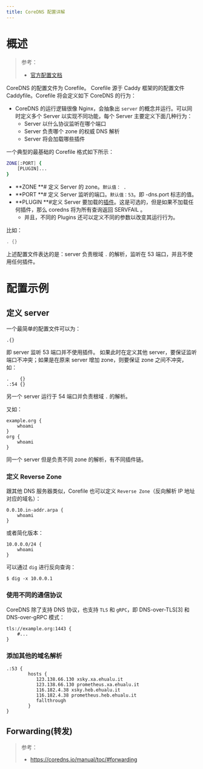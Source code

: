 ```yaml
---
title: CoreDNS 配置详解
---
```


# 概述

> 参考：
> - [官方配置文档](https://coredns.io/manual/toc/#configuration)

CoreDNS 的配置文件为 Corefile。
Corefile 源于 Caddy 框架的的配置文件 Caddyfile。Corefile 将会定义如下 CoreDNS 的行为：

- CoreDNS 的运行逻辑很像 Nginx，会抽象出 `server` 的概念并运行。可以同时定义多个 Server 以实现不同功能，每个 Server 主要定义下面几种行为：
  - Server 以什么协议监听在哪个端口
  - Server 负责哪个 zone 的权威 DNS 解析
  - Server 将会加载哪些插件

一个典型的最基础的 Corefile 格式如下所示：

```bash
ZONE[:PORT] {
    [PLUGIN]...
}
```

- **ZONE **# 定义 Server 的 zone。`默认值： .`
- **PORT **# 定义 Server 监听的端口。`默认值：53`。即 -dns.port 标志的值。
- **PLUGIN **#定义 Server 要加载的[插件](https://coredns.io/plugins/)。这是可选的，但是如果不加载任何插件，那么 coredns 将为所有查询返回 SERVFAIL 。
  - 并且，不同的 Plugins 还可以定义不同的参数以改变其运行行为。

比如：

```go
. {}
```

上述配置文件表达的是：server 负责根域 `.` 的解析，监听在 53 端口，并且不使用任何插件。

# 配置示例

## 定义 server

一个最简单的配置文件可以为：

    .{}

即 server 监听 53 端口并不使用插件。
如果此时在定义其他 server，要保证监听端口不冲突；如果是在原来 server 增加 zone，则要保证 zone 之间不冲突，如：

    .    {}
    .:54 {}

另一个 server 运行于 54 端口并负责根域 `.` 的解析。

又如：

    example.org {
        whoami
    }
    org {
        whoami
    }

同一个 server 但是负责不同 zone 的解析，有不同插件链。

### 定义 Reverse Zone

跟其他 DNS 服务器类似，Corefile 也可以定义 `Reverse Zone`（反向解析 IP 地址对应的域名）：

    0.0.10.in-addr.arpa {
        whoami
    }

或者简化版本：

    10.0.0.0/24 {
        whoami
    }

可以通过 `dig` 进行反向查询：

    $ dig -x 10.0.0.1

### 使用不同的通信协议

CoreDNS 除了支持 DNS 协议，也支持 `TLS` 和 `gRPC`，即 DNS-over-TLS\[3] 和 DNS-over-gRPC 模式：

    tls://example.org:1443 {
    	#...
    }

### 添加其他的域名解析

    .:53 {
            hosts {
               123.138.66.130 xsky.xa.ehualu.it
               123.138.66.130 prometheus.xa.ehualu.it
               116.182.4.38 xsky.heb.ehualu.it
               116.182.4.38 prometheus.heb.ehualu.it
               fallthrough
            }
    }

## Forwarding(转发)

> 参考：
> - <https://coredns.io/manual/toc/#forwarding>
